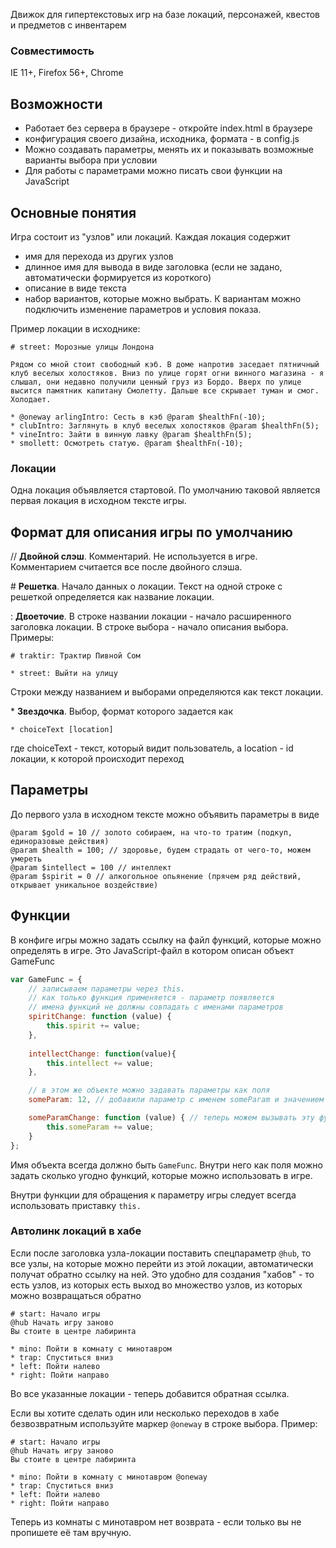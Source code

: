 Движок для гипертекстовых игр на базе локаций, персонажей, квестов и предметов с инвентарем

### Совместимость
IE 11+, Firefox 56+, Chrome

## Возможности

* Работает без сервера в браузере - откройте index.html в браузере
* конфигурация своего дизайна, исходника, формата - в config.js
* Можно создавать параметры, менять их и показывать возможные варианты выбора при условии 
* Для работы с параметрами можно писать свои функции на JavaScript

## Основные понятия

Игра состоит из "узлов" или локаций. Каждая локация содержит
- имя для перехода из других узлов
- длинное имя для вывода в виде заголовка (если не задано, автоматически формируется из короткого)
- описание в виде текста
- набор вариантов, которые можно выбрать. К вариантам можно подключить изменение параметров и условия показа.

Пример локации в исходнике:

```text
# street: Морозные улицы Лондона

Рядом со мной стоит свободный кэб. В доме напротив заседает пятничный клуб веселых холостяков. Вниз по улице горят огни винного магазина - я слышал, они недавно получили ценный груз из Бордо. Вверх по улице высится памятник капитану Смолетту. Дальше все скрывает туман и смог. Холодает.

* @oneway arlingIntro: Сесть в кэб @param $healthFn(-10);
* clubIntro: Заглянуть в клуб веселых холостяков @param $healthFn(5);
* vineIntro: Зайти в винную лавку @param $healthFn(5);
* smollett: Осмотреть статую. @param $healthFn(-10);
```

### Локации

Одна локация объявляется стартовой. По умолчанию таковой является первая локация в исходном тексте игры.

## Формат для описания игры  по умолчанию

\// **Двойной слэш**. Комментарий. Не используется в игре. Комментарием считается все после двойного слэша.

\# **Решетка**. Начало данных о локации. Текст на одной строке с решеткой определяется как название локации.

\: **Двоеточие**. В строке названии локации  - начало расширенного заголовка локации. В строке выбора - начало описания выбора. Примеры:

```text
# traktir: Трактир Пивной Сом
```

```text
* street: Выйти на улицу
```

Строки между названием и выборами определяются как текст локации.

\* **Звездочка**. Выбор, формат которого задается как 

``* choiceText [location]``

где choiceText - текст, который видит пользователь, а location - id локации, к которой происходит переход

## Параметры
До первого узла в исходном тексте можно объявить параметры в виде

```text
@param $gold = 10 // золото собираем, на что-то тратим (подкуп, единоразовые действия)
@param $health = 100; // здоровье, будем страдать от чего-то, можем умереть
@param $intellect = 100 // интеллект
@param $spirit = 0 // алкогольное опьянение (прячем ряд действий, открывает уникальное воздействие)
```

## Функции 
В конфиге игры можно задать ссылку на файл функций, которые можно определять в игре. Это JavaScript-файл в котором описан объект GameFunc

```javascript
var GameFunc = {
    // записываем параметры через this.
    // как только функция применяется - параметр появляется
    // имена функций не должны совпадать с именами параметров
    spiritChange: function (value) {
        this.spirit += value;
    },
    
    intellectChange: function(value){
        this.intellect += value;
    },

    // в этом же объекте можно задавать параметры как поля
    someParam: 12, // добавили параметр с именем someParam и значением 12

    someParamChange: function (value) { // теперь можем вызывать эту функцию, чтобы менять параметр
        this.someParam += value;
    }	
};
```

Имя объекта всегда должно быть `GameFunc`. Внутри него как поля можно задать сколько угодно функций, которые можно использовать в игре. 

Внутри функции для обращения к параметру игры следует всегда использовать приставку `this.`

### Автолинк локаций в хабе

Если после заголовка узла-локации поставить спецпараметр `@hub`, то все узлы, на которые можно перейти из этой локации, автоматически получат обратно ссылку на ней. Это удобно для создания "хабов" - то есть узлов, из которых есть выход во множество узлов, из которых можно возвращаться обратно

```text
# start: Начало игры
@hub Начать игру заново
Вы стоите в центре лабиринта

* mino: Пойти в комнату с минотавром
* trap: Спуститься вниз
* left: Пойти налево
* right: Пойти направо
```

Во все указанные локации - теперь добавится обратная ссылка.

Если вы хотите сделать один или несколько переходов в хабе безвозвратным используйте маркер `@oneway` в строке выбора. Пример:  

```text
# start: Начало игры
@hub Начать игру заново
Вы стоите в центре лабиринта

* mino: Пойти в комнату с минотавром @oneway
* trap: Спуститься вниз
* left: Пойти налево
* right: Пойти направо
```

Теперь из комнаты с минотавром нет возврата - если только вы не пропишете её там вручную.